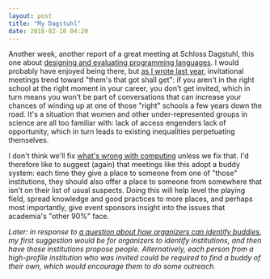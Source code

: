 ```yaml
---
layout: post
title: "My Dagstuhl"
date: 2018-02-10 04:20
---
```


Another week,
another report of a great meeting at Schloss Dagstuhl,
this one about [designing and evaluating programming languages](https://medium.com/bits-and-behavior/designing-learnable-teachable-and-productive-programming-languages-dagstuhl-trip-report-81e41bde84bd).
I would probably have enjoyed being there,
but [as I wrote last year]({{site.github.url}}/2017/01/06/them-thats-got.html),
invitational meetings trend toward "them's that got shall get":
if you aren't in the right school at the right moment in your career,
you don't get invited,
which in turn means you won't be part of conversations
that can increase your chances of winding up at one of those "right" schools a few years down the road.
It's a situation that women and other under-represented groups in science are all too familiar with:
lack of access engenders lack of opportunity,
which in turn leads to existing inequalities perpetuating themselves.

I don't think we'll fix [what's wrong with computing](https://twitter.com/AmeliaMN/status/961900236477169664)
unless we fix that.
I'd therefore like to suggest (again)
that meetings like this adopt a buddy system:
each time they give a place to someone from one of "those" institutions,
they should also offer a place to someone from somewhere that isn't on their list of usual suspects.
Doing this will help level the playing field,
spread knowledge and good practices to more places,
and perhaps most importantly,
give event sponsors insight into the issues that academia's "other 90%" face.

*Later: in response to [a question about how organizers can identify buddies](https://twitter.com/rg9119/status/962726905492529152),
my first suggestion would be for organizers to identify institutions,
and then have those institutions propose people.
Alternatively,
each person from a high-profile institution who was invited could be required to find a buddy of their own,
which would encourage them to do some outreach.*
